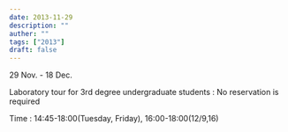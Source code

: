 ```yaml
---
date: 2013-11-29
description: ""
auther: ""
tags: ["2013"]
draft: false
---
```

29 Nov. - 18 Dec.

Laboratory tour for 3rd degree undergraduate students : No reservation is required

Time : 14:45-18:00(Tuesday, Friday), 16:00-18:00(12/9,16)
